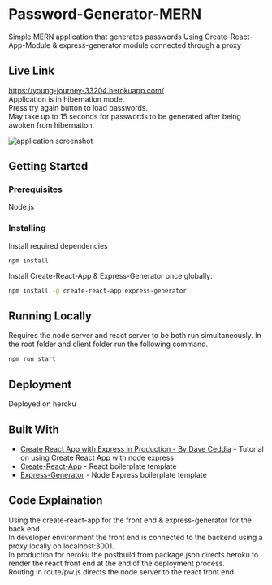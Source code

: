 # Password-Generator-MERN
Simple MERN application that generates passwords
Using Create-React-App-Module & express-generator module connected through a proxy

## Live Link
https://young-journey-33204.herokuapp.com/ <br>
Application is in hibernation mode. <br>
Press try again button to load passwords. <br>
May take up to 15 seconds for passwords to be generated after being awoken from hibernation.

<img alt="application screenshot" src="https://user-images.githubusercontent.com/19923593/27760477-20af9588-5dfd-11e7-8b51-26dcebf45b66.jpg">

## Getting Started

### Prerequisites

Node.js

### Installing
Install required dependencies
```
npm install
```
Install Create-React-App & Express-Generator once globally:
```sh
npm install -g create-react-app express-generator
```
## Running Locally
Requires the node server and react server to be both run simultaneously. 
In the root folder and client folder run the following command.
```sh
npm run start 
```

## Deployment
Deployed on heroku

## Built With
* [Create React App with Express in Production - By Dave Ceddia](https://daveceddia.com/create-react-app-express-production/) - Tutorial on using Create React App with node express
* [Create-React-App](https://github.com/facebookincubator/create-react-app) - React boilerplate template
* [Express-Generator](https://github.com/expressjs/generator) - Node Express boilerplate template

## Code Explaination
Using the create-react-app for the front end & express-generator for the back end. <br>
In developer environment the front end is connected to the backend using a proxy locally on localhost:3001. <br>
In production for heroku the postbuild from package.json directs heroku to render the react front end at the end of the deployment process. <br>
Routing in route/pw.js directs the node server to the react front end. <br>
